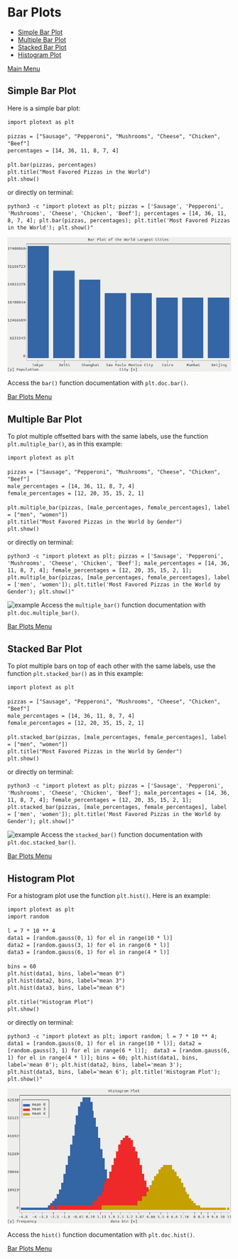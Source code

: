 # Bar Plots

- [ Simple Bar Plot ](https://github.com/piccolomo/plotext/blob/master/readme/bar.md#simple-bar-plot)
- [ Multiple Bar Plot ](https://github.com/piccolomo/plotext/blob/master/readme/bar.md#multiple-bar-plot)
- [ Stacked Bar Plot ](https://github.com/piccolomo/plotext/blob/master/readme/bar.md#stacked-bar-plot)
- [ Histogram Plot ](https://github.com/piccolomo/plotext/blob/master/readme/bar.md#histogram-plot)

[ Main Menu ](https://github.com/piccolomo/plotext#main-menu)



## Simple Bar Plot

Here is a simple bar plot:

```
import plotext as plt

pizzas = ["Sausage", "Pepperoni", "Mushrooms", "Cheese", "Chicken", "Beef"]
percentages = [14, 36, 11, 8, 7, 4]

plt.bar(pizzas, percentages)
plt.title("Most Favored Pizzas in the World")
plt.show()
```
or directly on terminal:
```
python3 -c "import plotext as plt; pizzas = ['Sausage', 'Pepperoni', 'Mushrooms', 'Cheese', 'Chicken', 'Beef']; percentages = [14, 36, 11, 8, 7, 4]; plt.bar(pizzas, percentages); plt.title('Most Favored Pizzas in the World'); plt.show()"
```

![example](https://raw.githubusercontent.com/piccolomo/plotext/master/images/bar.png)

Access the `bar()` function documentation with `plt.doc.bar()`.

[ Bar Plots Menu ](https://github.com/piccolomo/plotext/blob/master/readme/bar.md#bar-plots)



## Multiple Bar Plot

To plot multiple offsetted bars with the same labels, use the function `plt.multiple_bar()`, as in this example:

```
import plotext as plt

pizzas = ["Sausage", "Pepperoni", "Mushrooms", "Cheese", "Chicken", "Beef"]
male_percentages = [14, 36, 11, 8, 7, 4]
female_percentages = [12, 20, 35, 15, 2, 1]

plt.multiple_bar(pizzas, [male_percentages, female_percentages], label = ["men", "women"])
plt.title("Most Favored Pizzas in the World by Gender")
plt.show()
```
or directly on terminal:
```
python3 -c "import plotext as plt; pizzas = ['Sausage', 'Pepperoni', 'Mushrooms', 'Cheese', 'Chicken', 'Beef']; male_percentages = [14, 36, 11, 8, 7, 4]; female_percentages = [12, 20, 35, 15, 2, 1]; plt.multiple_bar(pizzas, [male_percentages, female_percentages], label = ['men', 'women']); plt.title('Most Favored Pizzas in the World by Gender'); plt.show()"
```

![example](https://raw.githubusercontent.com/piccolomo/plotext/master/images/multiple-bar.png)
Access the `multiple_bar()` function documentation with `plt.doc.multiple_bar()`.

[ Bar Plots Menu ](https://github.com/piccolomo/plotext/blob/master/readme/bar.md#bar-plots)



## Stacked Bar Plot

To plot multiple bars on top of each other with the same labels, use the function `plt.stacked_bar()` as in this example:

```
import plotext as plt

pizzas = ["Sausage", "Pepperoni", "Mushrooms", "Cheese", "Chicken", "Beef"]
male_percentages = [14, 36, 11, 8, 7, 4]
female_percentages = [12, 20, 35, 15, 2, 1]

plt.stacked_bar(pizzas, [male_percentages, female_percentages], label = ["men", "women"])
plt.title("Most Favored Pizzas in the World by Gender")
plt.show()
```
or directly on terminal:
```
python3 -c "import plotext as plt; pizzas = ['Sausage', 'Pepperoni', 'Mushrooms', 'Cheese', 'Chicken', 'Beef']; male_percentages = [14, 36, 11, 8, 7, 4]; female_percentages = [12, 20, 35, 15, 2, 1]; plt.stacked_bar(pizzas, [male_percentages, female_percentages], label = ['men', 'women']); plt.title('Most Favored Pizzas in the World by Gender'); plt.show()"
```
![example](https://raw.githubusercontent.com/piccolomo/plotext/master/images/stacked-bar.png)
Access the `stacked_bar()` function documentation with `plt.doc.stacked_bar()`.

[ Bar Plots Menu ](https://github.com/piccolomo/plotext/blob/master/readme/bar.md#bar-plots)



## Histogram Plot

For a histogram plot use the function `plt.hist()`. Here is an example:

```
import plotext as plt
import random

l = 7 * 10 ** 4
data1 = [random.gauss(0, 1) for el in range(10 * l)]
data2 = [random.gauss(3, 1) for el in range(6 * l)]
data3 = [random.gauss(6, 1) for el in range(4 * l)]

bins = 60
plt.hist(data1, bins, label="mean 0")
plt.hist(data2, bins, label="mean 3")
plt.hist(data3, bins, label="mean 6")

plt.title("Histogram Plot")
plt.show()
```
or directly on terminal:
```
python3 -c "import plotext as plt; import random; l = 7 * 10 ** 4; data1 = [random.gauss(0, 1) for el in range(10 * l)]; data2 = [random.gauss(3, 1) for el in range(6 * l)];  data3 = [random.gauss(6, 1) for el in range(4 * l)]; bins = 60; plt.hist(data1, bins, label='mean 0'); plt.hist(data2, bins, label='mean 3'); plt.hist(data3, bins, label='mean 6'); plt.title('Histogram Plot'); plt.show()"
```
![example](https://raw.githubusercontent.com/piccolomo/plotext/master/images/hist.png)

Access the `hist()` function documentation with `plt.doc.hist()`.

[ Bar Plots Menu ](https://github.com/piccolomo/plotext/blob/master/readme/bar.md#bar-plots)
